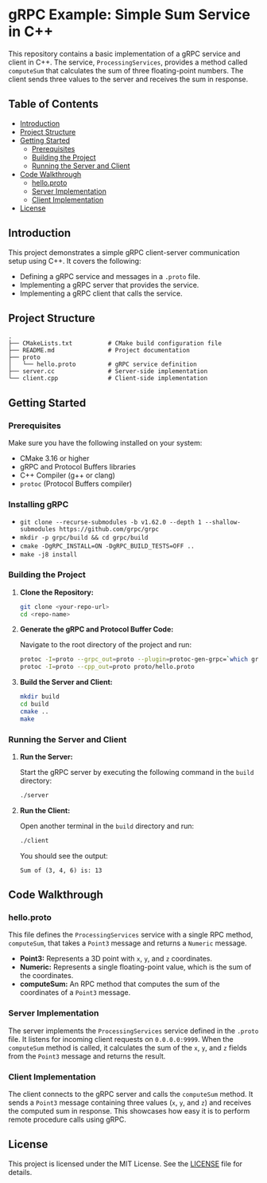 
# gRPC Example: Simple Sum Service in C++

This repository contains a basic implementation of a gRPC service and client in C++. The service, `ProcessingServices`, provides a method called `computeSum` that calculates the sum of three floating-point numbers. The client sends three values to the server and receives the sum in response.

## Table of Contents

- [Introduction](#introduction)
- [Project Structure](#project-structure)
- [Getting Started](#getting-started)
  - [Prerequisites](#prerequisites)
  - [Building the Project](#building-the-project)
  - [Running the Server and Client](#running-the-server-and-client)
- [Code Walkthrough](#code-walkthrough)
  - [hello.proto](#helloproto)
  - [Server Implementation](#server-implementation)
  - [Client Implementation](#client-implementation)
- [License](#license)

## Introduction

This project demonstrates a simple gRPC client-server communication setup using C++. It covers the following:

- Defining a gRPC service and messages in a `.proto` file.
- Implementing a gRPC server that provides the service.
- Implementing a gRPC client that calls the service.

## Project Structure

```
.
├── CMakeLists.txt          # CMake build configuration file
├── README.md               # Project documentation
├── proto
│   └── hello.proto         # gRPC service definition
├── server.cc               # Server-side implementation
└── client.cpp              # Client-side implementation
```

## Getting Started

### Prerequisites

Make sure you have the following installed on your system:

- CMake 3.16 or higher
- gRPC and Protocol Buffers libraries
- C++ Compiler (g++ or clang)
- `protoc` (Protocol Buffers compiler)

### Installing gRPC
- `git clone --recurse-submodules -b v1.62.0 --depth 1 --shallow-submodules https://github.com/grpc/grpc`
- `mkdir -p grpc/build && cd grpc/build`
- `cmake -DgRPC_INSTALL=ON -DgRPC_BUILD_TESTS=OFF ..`
- `make -j8 install`
### Building the Project

1. **Clone the Repository:**

   ```bash
   git clone <your-repo-url>
   cd <repo-name>
   ```

2. **Generate the gRPC and Protocol Buffer Code:**

   Navigate to the root directory of the project and run:

   ```bash
   protoc -I=proto --grpc_out=proto --plugin=protoc-gen-grpc=`which grpc_cpp_plugin` proto/hello.proto
   protoc -I=proto --cpp_out=proto proto/hello.proto
   ```

3. **Build the Server and Client:**

   ```bash
   mkdir build
   cd build
   cmake ..
   make
   ```

### Running the Server and Client

1. **Run the Server:**

   Start the gRPC server by executing the following command in the `build` directory:

   ```bash
   ./server
   ```

2. **Run the Client:**

   Open another terminal in the `build` directory and run:

   ```bash
   ./client
   ```

   You should see the output:

   ```
   Sum of (3, 4, 6) is: 13
   ```

## Code Walkthrough

### hello.proto

This file defines the `ProcessingServices` service with a single RPC method, `computeSum`, that takes a `Point3` message and returns a `Numeric` message.

- **Point3:** Represents a 3D point with `x`, `y`, and `z` coordinates.
- **Numeric:** Represents a single floating-point value, which is the sum of the coordinates.
- **computeSum:** An RPC method that computes the sum of the coordinates of a `Point3` message.

### Server Implementation

The server implements the `ProcessingServices` service defined in the `.proto` file. It listens for incoming client requests on `0.0.0.0:9999`. When the `computeSum` method is called, it calculates the sum of the `x`, `y`, and `z` fields from the `Point3` message and returns the result.

### Client Implementation

The client connects to the gRPC server and calls the `computeSum` method. It sends a `Point3` message containing three values (`x`, `y`, and `z`) and receives the computed sum in response. This showcases how easy it is to perform remote procedure calls using gRPC.

## License

This project is licensed under the MIT License. See the [LICENSE](LICENSE) file for details.
